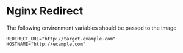 # Nginx Redirect

The following environment variables should be passed to the image

```
REDIRECT_URL="http://target.example.com"
HOSTNAME="http://example.com"
```